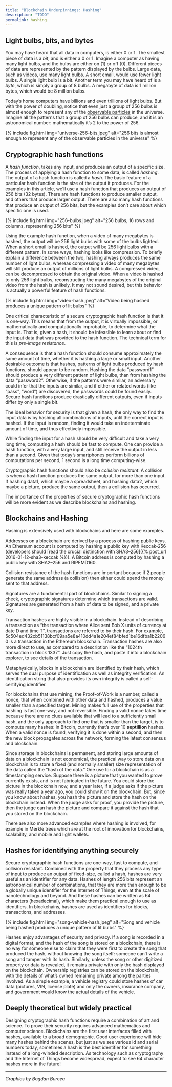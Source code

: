 ```yaml
---
title: "Blockchain Underpinnings: Hashing"
description: "TODO"
permalink: hashing
---
```


## Light bulbs, bits, and bytes

You may have heard that all data in computers, is either 0 or 1. The smallest piece of data is a  _bit_, and is either a 0 or 1. Imagine a computer as having many light bulbs, and the bulbs are either on (1) or off (0). Different pieces of data are represented by the pattern displayed by the bulbs. Large data, such as videos, use many light bulbs. A short email, would use fewer light bulbs. A single light bulb is a bit. Another term you may have heard of is a  _byte_, which is simply a group of 8 bulbs. A megabyte of data is 1 million bytes, which would be 8 million bulbs.

Today’s home computers have billions and even trillions of light bulbs. But with the power of doubling, notice that even just a group of 256 bulbs is almost enough to represent any of the  [observable particles](https://en.wikipedia.org/wiki/Orders_of_magnitude_(numbers)#1042_to_10100)  in the universe. Imagine all the patterns that a group of 256 bulbs can produce, and it is an astronomical number: mathematically it’s 2 to the power of 256.

{% include fig.html img="universe-256-bits.jpeg" alt="256 bits is almost enough to represent any of the observable particles in the universe" %}

## Cryptographic hash functions

A  _hash function_, takes any input, and produces an output of a specific size. The process of applying a hash function to some data, is called  _hashing_. The output of a hash function is called a  _hash_. The basic feature of a particular hash function is the size of the output it produces. For the examples in this article, we’ll use a hash function that produces an output of 256 bits (32 bytes). There are hash functions to produce smaller output, and others that produce larger output. There are also many hash functions that produce an output of 256 bits, but the examples don’t care about which specific one is used.

{% include fig.html img="256-bulbs.jpeg" alt="256 bulbs, 16 rows and columns, representing 256 bits" %}

Using the example hash function, when a video of many megabytes is hashed, the output will be 256 light bulbs with some of the bulbs lighted. When a short email is hashed, the output will be 256 light bulbs with a different pattern. In some ways, hashing looks like compression. To briefly explain a difference between the two, hashing always produces the same number of light bulbs, whereas compressing a video of many megabytes will still produce an output of millions of light bulbs. A compressed video, can be decompressed to obtain the original video. When a video is hashed to only 256 light bulbs, reconstructing the many megabytes of the original video from the hash is unlikely. It may not sound desired, but this behavior is actually a powerful feature of hash functions.

{% include fig.html img="video-hash.jpeg" alt="Video being hashed produces a unique pattern of lit bulbs" %}

One critical characteristic of a secure cryptographic hash function is that it is one-way.  This means that from the output, it is virtually impossible, or mathematically and computationally improbable, to determine what the input is.  That is, given a hash, it should be infeasible to learn about or find the input data that was provided to the hash function. The technical term for this is  _pre-image resistance_.

A consequence is that a hash function should consume approximately the same amount of time, whether it is hashing a large or small input. Another desirable outcome is that hashes, patterns of light bulbs produced by hash functions, should appear to be random. Hashing the data “password1” should produce a very different pattern of light bulbs, than from hashing the data “password2”. Otherwise, if the patterns were similar, an adversary could infer that the inputs are similar, and if either or related words (like “pass”, “word”) are discovered, the passwords could be found easily. Secure hash functions produce drastically different outputs, even if inputs differ by only a single bit.

The ideal behavior for security is that given a hash, the only way to find the input data is by hashing all combinations of inputs, until the correct input is hashed. If the input is random, finding it would take an indeterminate amount of time, and thus effectively impossible.

While finding the input for a hash should be very difficult and take a very long time, computing a hash should be fast to compute. One can provide a hash function, with a very large input, and still receive the output in less than a second. Given that today’s smartphones perform billions of computations per second, 1 second is a long time computing-wise.

Cryptographic hash functions should also be  _collision resistant_. A collision is when a hash function produces the same output, for more than one input. If hashing data1, which maybe a spreadsheet, and hashing data2, which maybe a picture, produce the same output, then a collision has occurred.

The importance of the properties of secure cryptographic hash functions will be more evident as we describe blockchains and hashing.

## Blockchains and Hashing

Hashing is extensively used with blockchains and here are some examples.

Addresses on a blockchain are derived by a process of hashing public keys. An Ethereum account is computed by hashing a public key with Keccak-256 (developers should  [read the crucial distinction with SHA3–256]({% post_url 2016-01-12-sha3-keccak %})). A Bitcoin address is computed by hashing a public key with SHA2–256 and RIPEMD160.

Collision resistance of the hash functions are important because if 2 people generate the same address (a collision) then either could spend the money sent to that address.

Signatures are a fundamental part of blockchains. Similar to signing a check, cryptographic signatures determine which transactions are valid. Signatures are generated from a hash of data to be signed, and a private key.

Transaction hashes are highly visible in a blockchain. Instead of describing a transaction as “the transaction where Alice sent Bob X units of currency at date D and time T”, transactions are referred to by their hash. For example,  5c504ed432cb51138bcf09aa5e8a410dd4a1e204ef84bfed1be16dfba1b22060 is a transaction in the Ethereum blockchain. Transaction hashes are also more direct to use, as compared to a description like the “1024th transaction in block 1337”. Just copy the hash, and paste it into a blockchain explorer, to see details of the transaction.

Metaphysically, blocks in a blockchain are identified by their hash, which serves the dual purpose of identification as well as integrity verification. An identification string that also provides its own integrity is called a self-certifying identifier.

For blockchains that use mining, the Proof-of-Work is a number, called a nonce, that when combined with other data and hashed, produces a value smaller than a specified target. Mining makes full use of the properties that hashing is fast one-way, and not reversible. Finding a valid nonce takes time because there are no clues available that will lead to a sufficiently small hash, and the only approach to find one that is smaller than the target, is to compute many hashes: in Bitcoin, currently that’s over 10  **septillion**  hashes. When a valid nonce is found, verifying it is done within a second, and then the new block propagates across the network, forming the latest consensus and blockchain.

Since storage in blockchains is permanent, and storing large amounts of data on a blockchain is not economical, the practical way to store data on a blockchain is to store a fixed (and normally smaller) size representation of the data called the “hash of the data.” One use for a blockchain is as a timestamping service. Suppose there is a picture that you wanted to prove currently exists, and is not fabricated in the future. You could store the picture in the blockchain now, and a year later, if a judge asks if the picture was really taken a year ago, you could show it on the blockchain. But, since you know about hashes, you hash the picture and store the hash on the blockchain instead. When the judge asks for proof, you provide the picture, then the judge can hash the picture and compare it against the hash that you stored on the blockchain.

There are also more advanced examples where hashing is involved, for example in Merkle trees which are at the root of innovation for blockchains, scalability, and mobile and light wallets.

## Hashes for identifying anything securely

Secure cryptographic hash functions are one-way, fast to compute, and collision resistant. Combined with the property that they process any type of input to produce an output of fixed-size, called a hash, hashes are very useful as an identifier for any data. Hashes of length 256 bits represent an astronomical number of combinations, that they are more than enough to be a globally unique identifier for the Internet of Things, even at the scale of nanotechnology and beyond. And these hashes can be written as 64 characters (hexadecimal), which make them practical enough to use as identifiers. In blockchains, hashes are used as identifiers for blocks, transactions, and addresses.

{% include fig.html img="song-vehicle-hash.jpeg" alt="Song and vehicle being hashed produces a unique pattern of lit bulbs" %}

Hashes enjoy advantages of security and privacy. If a song is recorded in a digital format, and the hash of the song is stored on a blockchain, there is no way for someone else to claim that they were first to create the song that produced the hash, without knowing the song itself: someone can’t write a song and tamper with its hash. Similarly, unless the song or other digitized property or data is revealed, it remains private with only the hash displayed on the blockchain. Ownership registries can be stored on the blockchain, with the details of what’s owned remaining private among the parties involved. As a simple example, a vehicle registry could store hashes of car data (pictures, VIN, license plate) and only the owners, insurance company, and government would know the actual details of the vehicle.

## Deeply theoretical but widely practical

Designing cryptographic hash functions require a combination of art and science. To prove their security requires advanced mathematics and computer science. Blockchains are the first user interfaces filled with hashes, available to a broad demographic. Good user experience will hide many hashes behind the scenes, but just as we see various id and serial numbers today, sometimes a hash is the best identifier for something instead of a long-winded description. As technology such as cryptography and the Internet of Things become widespread, expect to see 64 character hashes more in the future!
* * *
_Graphics by Bogdan Burcea_

